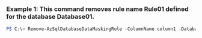 ### Example 1: This command removes rule name Rule01 defined for the database Database01.
```powershell
PS C:\> Remove-AzSqlDatabaseDataMaskingRule -ColumnName column1 -DatabaseName Database01 -ResourceGroupName ResourceGroup01 -SchemaName dbo -ServerName Server01 -TableName table1
```

